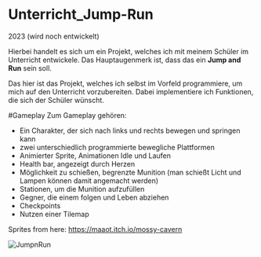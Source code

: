 # Unterricht_Jump-Run

2023 (wird noch entwickelt)

Hierbei handelt es sich um ein Projekt, welches ich mit meinem Schüler im Unterricht entwickele. Das Hauptaugenmerk ist, dass das ein **Jump and Run** sein soll.

Das hier ist das Projekt, welches ich selbst im Vorfeld programmiere, um mich auf den Unterricht vorzubereiten. Dabei implementiere ich Funktionen, die sich der Schüler wünscht.

#Gameplay
Zum Gameplay gehören: 
- Ein Charakter, der sich nach links und rechts bewegen und springen kann
- zwei unterschiedlich programmierte bewegliche Plattformen
- Animierter Sprite, Animationen Idle und Laufen
- Health bar, angezeigt durch Herzen
- Möglichkeit zu schießen, begrenzte Munition (man schießt Licht und Lampen können damit angemacht werden)
- Stationen, um die Munition aufzufüllen 
- Gegner, die einem folgen und Leben abziehen
- Checkpoints
- Nutzen einer Tilemap

Sprites from here: https://maaot.itch.io/mossy-cavern

![JumpnRun](https://github.com/MatiHaufn/Unterricht_Jump-Run/assets/65949947/a3ae832a-ae20-4ed2-9904-69d4579f28db)
